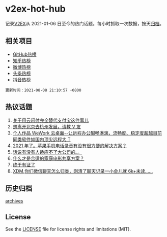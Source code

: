 # v2ex-hot-hub

 记录[V2EX](https://www.v2ex.com/)从 2021-01-06 日至今的热门话题。每小时抓取一次数据，按天[归档](archives)。
 
 ## 相关项目

- [GitHub热榜](https://github.com/snaildev/github-hot-hub)
- [知乎热榜](https://github.com/snaildev/zhihu-hot-hub)
- [微博热榜](https://github.com/snaildev/weibo-hot-hub)
- [头条热榜](https://github.com/snaildev/toutiao-hot-hub)
- [抖音热榜](https://github.com/snaildev/douyin-hot-hub)


 `更新时间：2021-08-08 21:10:57 +0800`

## 热议话题

1. [关于用云闪付完全替代支付宝这件事儿](https://www.v2ex.com/t/794382)
1. [想离开北京去杭州发展，请教 V 友](https://www.v2ex.com/t/794384)
1. [个人作品 WeWork 云桌面--让远程办公酣畅淋漓，流畅度、稳定度超越目前同类软件如国内顶尖远程大 T](https://www.v2ex.com/t/794365)
1. [2021 年了。苹果手机电话录音有没有很方便的解决方案？](https://www.v2ex.com/t/794353)
1. [话说有没有人适应不了大公司的。。](https://www.v2ex.com/t/794392)
1. [什么才是合适的家庭电影共享方案？](https://www.v2ex.com/t/794360)
1. [终于有证了](https://www.v2ex.com/t/794393)
1. [XDM,你们微信聊天怎么归类，刚清了聊天记录一小会儿就 6k+未读……](https://www.v2ex.com/t/794348)

## 历史归档

[archives](archives)

## License

See the [LICENSE](LICENSE) file for license rights and limitations (MIT).
